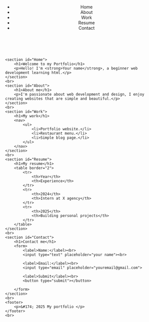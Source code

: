 <!DOCTYPE html>
<html lang="en">

<head>
    <meta charset="UTF-8">
    <meta name="viewport" content="width=device-width, initial-scale=1.0">
    <title>Checkpoint html 1</title>
</head>
<br>

<body>
    <header>
        <nav>
            <ul>
                <li> <a href="#Home"></a>Home</li>
                <li> <a href="#About"></a>About</li>
                <li> <a href="#Work"></a>Work</li>
                <li> <a href="#Resume"></a>Resume</li>
                <li> <a href="#Contact"></a>Contact</li>
            </ul>
        </nav>
    </header>
    <br>

    <section id="Home">
        <h1>Welcome to my Portfolio</h1>
        <p>Hello! I'm <strong>Your name</strong>, a beginner web development learning html.</p>
    </section>
    <br>
    <section id="About">
        <h1>About me</h1>
        <p>I'm passionate about web development and design, I enjoy creating websites that are simple and beautiful.</p>
    </section>
    <br>
    <section id="Work">
        <h1>My work</h1>
        <nav>
            <ul>
                <li>Portfolio website.</li>
                <li>Restaurant menu.</li>
                <li>Simple blog page.</li>
            </ul>
        </nav>
    </section>
    <br>
    <section id="Resume">
        <h1>My resume</h1>
        <table border="2">
            <tr>
                <th>Year</th>
                <th>Experience</th>
            </tr>
            <tr>
                <th>2024</th>
                <th>Intern at X agency</th>
            </tr>
            <tr>
                <th>2025</th>
                <th>Building personal projects</th>
            </tr>
        </table>
    </section>
    <br>
    <section id="Contact">
        <h1>Contact me</h1>
        <form>
            <label>Name:</label><br>
            <input type="text" placeholder="your name"><br>

            <label>Email:</label><br>
            <input type="email" placeholder="youremail@gmail.com">

            <label>Submit</label><br>
            <button type="submit"></button>

        </form>
    </section>
    <br>
    <footer>
        <p>&#174; 2025 My portfolio </p>
    </footer>
    <br>
</body>

